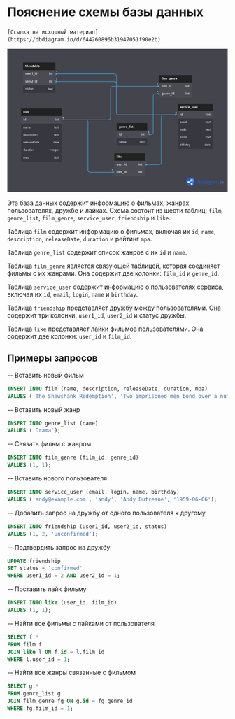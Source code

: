 # Пояснение схемы базы данных

`[Ссылка на исходный материал](https://dbdiagram.io/d/644260896b31947051f90e2b)`



![db_map](src/main/resources/db_map.png)


Эта база данных содержит информацию о фильмах, жанрах, пользователях, дружбе и лайках. Схема состоит из шести таблиц: `film`, `genre_list`, `film_genre`, `service_user`, `friendship` и `like`.

Таблица `film` содержит информацию о фильмах, включая их `id`, `name`, `description`, `releaseDate`, `duration` и рейтинг `mpa`.

Таблица `genre_list` содержит список жанров с их `id` и `name`.

Таблица `film_genre` является связующей таблицей, которая соединяет фильмы с их жанрами. Она содержит две колонки: `film_id` и `genre_id`.

Таблица `service_user` содержит информацию о пользователях сервиса, включая их `id`, `email`, `login`, `name` и `birthday`.

Таблица `friendship` представляет дружбу между пользователями. Она содержит три колонки: `user1_id`, `user2_id` и статус дружбы.

Таблица `like` представляет лайки фильмов пользователями. Она содержит две колонки: `user_id` и `film_id`.

## Примеры запросов

-- Вставить новый фильм
```sql
INSERT INTO film (name, description, releaseDate, duration, mpa)
VALUES ('The Shawshank Redemption', 'Two imprisoned men bond over a number of years...', '1994-09-22', 142, 'R');
```

-- Вставить новый жанр
```sql
INSERT INTO genre_list (name)
VALUES ('Drama');
```

-- Связать фильм с жанром
```sql
INSERT INTO film_genre (film_id, genre_id)
VALUES (1, 1);
```

-- Вставить нового пользователя
```sql
INSERT INTO service_user (email, login, name, birthday)
VALUES ('andy@example.com', 'andy', 'Andy Dufresne', '1959-06-06');
```

-- Добавить запрос на дружбу от одного пользователя к другому
```sql
INSERT INTO friendship (user1_id, user2_id, status)
VALUES (1, 2, 'unconfirmed');
```

-- Подтвердить запрос на дружбу
```sql
UPDATE friendship
SET status = 'confirmed'
WHERE user1_id = 2 AND user2_id = 1;
```

-- Поставить лайк фильму
```sql
INSERT INTO like (user_id, film_id)
VALUES (1, 1);
```

-- Найти все фильмы с лайками от пользователя
```sql
SELECT f.*
FROM film f
JOIN like l ON f.id = l.film_id
WHERE l.user_id = 1;
```

-- Найти все жанры связанные с фильмом
```sql
SELECT g.*
FROM genre_list g
JOIN film_genre fg ON g.id = fg.genre_id
WHERE fg.film_id = 1;
```
